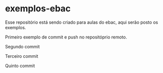 # exemplos-ebac
Esse repositório está sendo criado para aulas do ebac, aqui serão posto os exemplos.

Primeiro exemplo de commit e push no repositóprio remoto.

Segundo commit

Terceiro commit

Quinto commit
